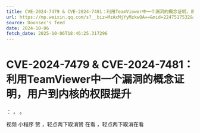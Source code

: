 ```yaml
---
title: CVE-2024-7479 & CVE-2024-7481：利用TeamViewer中一个漏洞的概念证明，用户到内核的权限提升
url: https://mp.weixin.qq.com/s?__biz=MzAxMjYyMzkwOA==&mid=2247517532&idx=2&sn=86bcf7e4bb8859df00575d90436f5688
source: Doonsec's feed
date: 2024-10-06
fetch_date: 2025-10-06T18:46:25.317296
---
```


# CVE-2024-7479 & CVE-2024-7481：利用TeamViewer中一个漏洞的概念证明，用户到内核的权限提升

：
，
。

视频
小程序
赞
，轻点两下取消赞
在看
，轻点两下取消在看